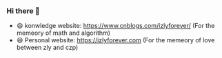 ### Hi there 👋

- 😄 konwledge website: https://www.cnblogs.com/izlyforever/ (For the memeory of math and algorithm)
- 😄 Personal website: https://izlyforever.com (For the memeory of love between zly and czp)

<!--
**izlyforever/izlyforever** is a ✨ _special_ ✨ repository because its `README.md` (this file) appears on your GitHub profile.

Here are some ideas to get you started:

- 🔭 I’m currently working on ...
- 🌱 I’m currently learning ...
- 👯 I’m looking to collaborate on ...
- 🤔 I’m looking for help with ...
- 💬 Ask me about ...
- 📫 How to reach me: ...

-->
